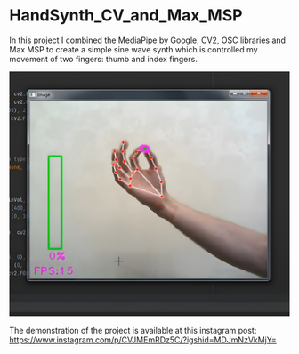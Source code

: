 # HandSynth_CV_and_Max_MSP

In this project I combined the MediaPipe by Google, CV2, OSC libraries and Max MSP to create a simple sine wave synth which is controlled my movement of two fingers: thumb and index fingers.

![alt text](https://github.com/eistakovskii/CV_projects/blob/main/HandSynth_CV_and_Max_MSP/QtPlSXa4_4x.jpg)

The demonstration of the project is available at this instagram post: https://www.instagram.com/p/CVJMEmRDz5C/?igshid=MDJmNzVkMjY=
